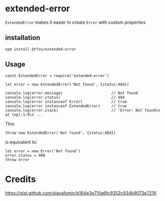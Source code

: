 # extended-error
`ExtendedError` makes it easier to create `Error` with custom properties

## installation
```
npm install @tfso/extended-error
```

## Usage

```
const ExtendedError = require('extended-error')

let error = new ExtendedError('Not found', {status:404})

console.log(error.message)                      // Not found
console.log(error.status)                       // 404
console.log(error instanceof Error)             // true 
console.log(error instanceof ExtendedError)     // true 
console.log(error.stack)                        // 'Error: Not found\n    at repl:1:9\n ...
```

This:
```
throw new ExtendedError('Not found', {status:404})
```
is equivalent to:
```
let error = new Error('Not found')
error.status = 400
throw error
```


# Credits
https://gist.github.com/slavafomin/b164e3e710a6fc9352c934b9073e7216